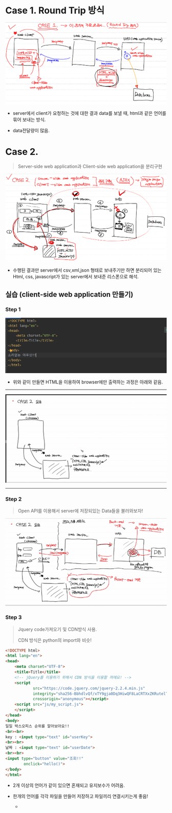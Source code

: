 #  Case 1. Round Trip 방식

![](md-images/image-20210122165311097.png)

* server에서 client가 요청하는 것에 대한 결과 data를 보낼 때, html과 같은 언어를 묶어 보내는 방식.

* data전달량이 많음.



# Case 2.  

> Server-side web application과 Client-side web application을 분리구현

![](md-images/image-20210122170227886.png)

* 수행된 결과만 server에서 csv,xml,json 형태로 보내주기만 하면 분리되어 있는 Html, css, javascript가 있는 server에서 보내준 리스폰으로 해석.



## 실습 (client-side web application 만들기)



### Step 1

![](md-images/image-20210122111126834.png)



* 위와 같이 만들면 HTML을 이용하여 browser에만 출력하는 과정은 아래와 같음.

---

![](md-images/image-20210122111943734.png)

---

### Step 2

> Open API를 이용해서 server에 저장되있는 Data들을 불러와보자!

![](md-images/image-20210122133508030.png)



### Step 3

> Jquery code가져오기 및 CDN방식 사용.
>
> CDN 방식은 python의 import와 비슷!

```html
<!DOCTYPE html>
<html lang="en">
<head>
    <meta charset="UTF-8">
    <title>Title</title>
    <!-- jQuery를 이용하기 위해서 CDN 방식을 이용할 꺼에요! -->
    <script
            src="https://code.jquery.com/jquery-2.2.4.min.js"
            integrity="sha256-BbhdlvQf/xTY9gja0Dq3HiwQF8LaCRTXxZKRutelT44="
            crossorigin="anonymous"></script>
    <script src="js/my_script.js">
    </script>
</head>
<body>
일일 박스오피스 순위를 알아보아요!!
<br><br>
key : <input type="text" id="userKey">
<br><br>
날짜 : <input type="text" id="userDate">
<br><br>
<input type="button" value="조회!!"
        onclick="hello()">
</body>
</html>
```

* 2개 이상의 언어가 같이 있으면 혼재되고 유지보수가 어려움.

* 한개의 언어를 각각 파일을 만들어 저장하고 파일끼리 연결시키는게 좋음!

  * <script src="js/my_script.js">

---

javascript 파일

```javascript
function hello() {
    alert('버튼이 클릭되었어요!!')
}
```



# Jquery

> HTML의 Elemnet들을 제어하기 위해 사용



**Jquery알기전에 HTML 알고가기**

```html
<h1>          : 글씨 크기 조정 태그
<ul>, <li>    : 리스트 만들어주는 태그
<div>, <span> : 영역을 잡아주는 태그 
```



**Jquery 제어 내용의 Javascript**

```javascript
function my_func() {
    // 버튼을 누르면 호출되요!!
    // jQuery 사용법
    // 1. selector부터 알아봐요!!
    // slelctor는 HTML의 elemnet를 지칭하는 특수한 표기법을 의미
    // jQuery는 $로 시작해요
    $(selector).method()

    // 1. 전체 선택자 : *
    $('*').css('color','red');

    // 2. 태그 선택자 : 태그명을 가지고 선택
    $('span').remove() // 파일이 수정되는 것이 아니라 랜더링 된 화면이 수정됨!
    $('li').css('background-color', 'yellow')

    // 3. 아이디 선택자 : ID속성을 이용해서 element를 선택
    $('#incheon').text('소리없는 아우성!!')
    
    // 4. 클래스 선택자 : class속성을 이용해서 선택
    $('.region').css('color','blue') // class를 찾을 때는 .
    
    // 5. 구조 선택자 : 부모, 자식, 형제 관계를 이용해서 선택
    $('ol > li').css('color','red') // >가 자식을 의미
```



**Jquery로 제어하는 HTML 명령문**

```html
<body>
    <!-- element : HTML 구성요소 -->
    <!-- tag : <>로 구성되는 HTML 요소 -->
    <!-- element의 종류는 크게 2가지가 있어요
         block level element : element가 한 line을 완전히 차지
         inline element :  element가 해당 내용만 영역을 차지
     -->
    <h1>여기는 h1입니다.</h1>
    <ul>   <!-- unordered list -->
        <li class="region">서울</li>
        <li id="incheon">인천</li>
        <li>부산</li>
    </ul>
    <ol>  <!-- ordered list -->
        <li>김연아</li>
        <li>홍길동</li>
        <li>아이유</li>
    </ol>
    <div>이것은 소리없는 아우성 !!</div>
    <span class="region">여기는 span영역입니다.</span>
    <img src = "img/car.jpg">
    <br><br>
    <input type="button" value="클릭클릭!!"
           onclick="my_func()"
</body>
```









